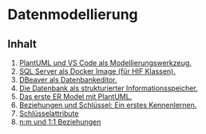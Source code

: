 # Datenmodellierung

## Inhalt

<ol>
<li><a href="plantuml.md">PlantUML und VS Code als Modellierungswerkzeug.</a></li>
<li><a href="SqlServer/README.md">SQL Server als Docker Image (für HIF Klassen).</a></li>
<li><a href="Dbeaver/README.md">DBeaver als Datenbankeditor.</a></li>
<li><a href="10_Intro.md">Die Datenbank als strukturierter Informationsspeicher.</a></li>
<li><a href="20_PlantUmlErModel.md">Das erste ER Model mit PlantUML.</a></li>
<li><a href="30_RelationsAndKeys.md">Beziehungen und Schlüssel: Ein erstes Kennenlernen.</a></li>
<li><a href="40_Keys.md">Schlüsselattribute</a></li>
<li><a href="50_RelationsInDetail.md">n:m und 1:1 Beziehungen</a></li>
</ol>